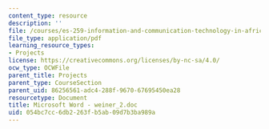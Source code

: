 ```yaml
---
content_type: resource
description: ''
file: /courses/es-259-information-and-communication-technology-in-africa-spring-2006/054bc7cc6db2263fb5ab09d7b3ba989a_MITES_259S06_weiner_2.pdf
file_type: application/pdf
learning_resource_types:
- Projects
license: https://creativecommons.org/licenses/by-nc-sa/4.0/
ocw_type: OCWFile
parent_title: Projects
parent_type: CourseSection
parent_uid: 86256561-adc4-288f-9670-67695450ea28
resourcetype: Document
title: Microsoft Word - weiner_2.doc
uid: 054bc7cc-6db2-263f-b5ab-09d7b3ba989a
---
```

